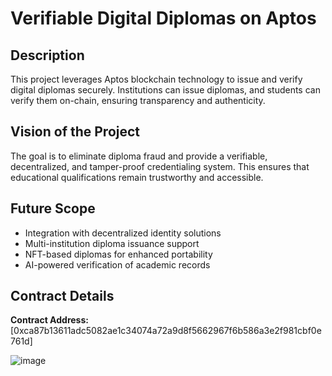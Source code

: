 # Verifiable Digital Diplomas on Aptos

## Description
This project leverages Aptos blockchain technology to issue and verify digital diplomas securely. Institutions can issue diplomas, and students can verify them on-chain, ensuring transparency and authenticity.

## Vision of the Project
The goal is to eliminate diploma fraud and provide a verifiable, decentralized, and tamper-proof credentialing system. This ensures that educational qualifications remain trustworthy and accessible.

## Future Scope
- Integration with decentralized identity solutions
- Multi-institution diploma issuance support
- NFT-based diplomas for enhanced portability
- AI-powered verification of academic records

## Contract Details
**Contract Address:** [0xca87b13611adc5082ae1c34074a72a9d8f5662967f6b586a3e2f981cbf0e761d]

![image](https://github.com/user-attachments/assets/f4643da3-6818-4965-94f5-fc02b99ab3d0)
